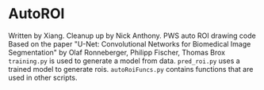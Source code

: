 # AutoROI
Written by Xiang. Cleanup up by Nick Anthony.
PWS auto ROI drawing code
Based on the paper "U-Net: Convolutional Networks for Biomedical Image Segmentation" by Olaf Ronneberger, Philipp Fischer, Thomas Brox
`training.py` is used to generate a model from data.
`pred_roi.py` uses a trained model to generate rois.
`autoRoiFuncs.py` contains functions that are used in other scripts.